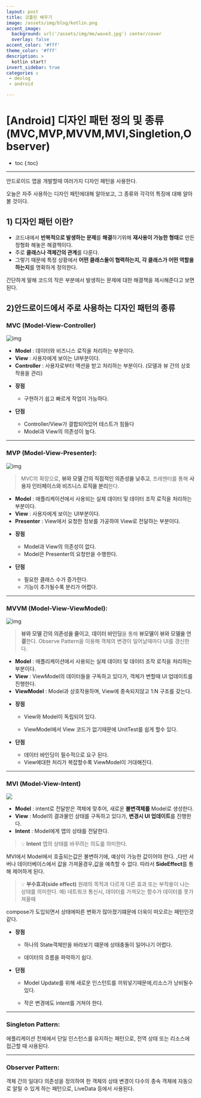 ```yaml
---
layout: post
title: 코틀린 배우기
image: /assets/img/blog/kotlin.png
accent_image: 
  background: url('/assets/img/me/wave3.jpg') center/cover
  overlay: false
accent_color: '#fff'
theme_color: '#fff'
description: >
  kotlin start!
invert_sidebar: true
categories :
 - devlog	
 - android

---
```

# [Android] 디자인 패턴 정의 및 종류(MVC,MVP,MVVM,MVI,Singletion,Observer)

* toc
{:toc}
---

안드로이드 앱을 개발할때 여러가지 디자인 패턴을 사용한다.

오늘은 자주 사용하는 디자인 패턴에대해 알아보고, 그 종류와 각각의 특징에 대해 알아볼 것이다.

## 1) 디자인 패턴 이란?

* 코드내에서 **반복적으로 발생하는 문제**를 **해결**하기위해 **재사용이 가능한 형태**로 만든 정형화 해놓은 해결책이다.
* 주로 **클래스나 객체간의 관계**를 다룬다.
* 그렇기 때문에 특정 상황에서 **어떤 클래스들이 협력하는지, 각 클래스가 어떤 역할을 하는지**를 명확하게 정의한다.

간단하게 말해  코드의 작은 부분에서 발생하는 문제에 대한 해결책을 제시해준다고 보면 된다.



## 2)안드로이드에서 주로 사용하는 디자인 패턴의 종류

### **MVC (Model-View-Controller)**

![img](https://upload.wikimedia.org/wikipedia/commons/thumb/a/a0/MVC-Process.svg/200px-MVC-Process.svg.png)

- **Model** : 데이터와 비즈니스 로직을 처리하는 부분이다.
- **View** : 사용자에게 보이는 UI부분이다.
- **Controller** : 사용자로부터 액션을 받고 처리하는 부분이다. (모델과 뷰 간의 상호 작용을 관리)

* **장점** 
  * 구현하기 쉽고 빠르게 작업이 가능하다.

* **단점** 
  * Controller/View가 결합되어있어 테스트가 힘들다
  * Model과 View의 의존성이 높다.


---

### **MVP (Model-View-Presenter):** 

![img](https://upload.wikimedia.org/wikipedia/commons/thumb/d/dc/Model_View_Presenter_GUI_Design_Pattern.png/220px-Model_View_Presenter_GUI_Design_Pattern.png)

> MVC의 확장으로, **뷰와 모델 간의 직접적인 의존성을 낮추고**, 프레젠터를 통해 **사용자 인터페이스와 비즈니스 로직을 분리**한다.

- **Model** : 애플리케이션에서 사용되는 실제 데이터 및 데이터 조작 로직을 처리하는 부분이다.
- **View** : 사용자에게 보이는 UI부분이다.
- **Presenter** : View에서 요청한 정보를 가공하여 View로 전달하는 부분이다.

* **장점**
  * Model과 View의 의존성이 없다.
  * Model은 Presenter의 요청만을 수행한다. 

* **단점**
  * 필요한 클래스 수가 증가한다.
  * 기능이 추가될수록 분리가 어렵다.

---

### **MVVM (Model-View-ViewModel):** 

![img](https://upload.wikimedia.org/wikipedia/commons/thumb/8/87/MVVMPattern.png/500px-MVVMPattern.png)

> **뷰와 모델 간의 의존성을 줄이고**, **데이터 바인딩**을 통해 **뷰모델이 뷰와 모델을 연결**한다.  Observe Pattern을 이용해 객체의 변경이 일어날때마다 UI를 갱신한다.

- **Model** : 애플리케이션에서 사용되는 실제 데이터 및 데이터 조작 로직을 처리하는 부분이다.
- **View** : ViewModel의 데이터들을 구독하고 있다가, 객체가 변할때 UI 업데이트를 진행한다.
- **ViewModel** : Model과 상호작용하며, View에 종속되지않고 1:N 구조를 갖는다.

* **장점**

  - View와 Model이 독립되어 있다.

  - ViewModel에서 View 코드가 없기때문에 UnitTest를 쉽게 할수 있다.

* **단점**
  - 데이터 바인딩이 필수적으로 요구 된다.
  - View에대한 처리가 복잡할수록 ViewModel이 거대해진다.

---

### **MVI (Model-View-Intent)**

![](https://velog.velcdn.com/images/jmseb3/post/cb913c74-54cf-40d2-af8a-fdfde17a6701/image.png)

- **Model** : intent로 전달받은 객체에 맞추어, 새로운 **불변객체를** Model로 생성한다.
- **View** : Model의 결과물인 상태를 구독하고 있다가, **변경시 UI 업데이트**를 진행한다.
- **Intent** : Model에게 앱의 상태를 전달한다.

> 💡 **Intent**
>  앱의 상태를 바꾸려는 의도를 의미한다.



MVI에서 Model에서 호출되는값은 불변하기에, 예상이 가능한 값이어야 한다.
,다만 서버나 데이터베이스에서 값을 가져올경우,값을 예측할 수 없다.
따라서 **SideEffect**를 통해 제어하게 된다.

> 💡 **부수효과(side effect)**
> 원래의 목적과 다르게 다른 효과 또는 부작용이 나는 상태를 의미한다.
> 예) 네트워크 통신시, 데이터를 가져오는 함수가 데이터를 못가져올때



compose가 도입되면서 상태에따른 변화가 많아졌기떄문에 더욱이 떠오르는 패턴인것 같다.

* **장점**

  - 하나의 State객체만을 바라보기 떄문에 상태충돌이 일어나기 어렵다.

  - 데이터의 흐름을 파악하기 쉽다.

* **단점**

  - Model Update를 위해 새로운 인스턴트를 끼워넣기때문에,리소스가 낭비될수 있다.

  - 작은 변경에도 intent를 거쳐야 한다.

---

### **Singleton Pattern:** 

애플리케이션 전체에서 단일 인스턴스를 유지하는 패턴으로, 전역 상태 또는 리소스에 접근할 때 사용된다.

---

### **Observer Pattern:** 

객체 간의 일대다 의존성을 정의하여 한 객체의 상태 변경이 다수의 종속 객체에 자동으로 알릴 수 있게 하는 패턴으로, LiveData 등에서 사용된다.